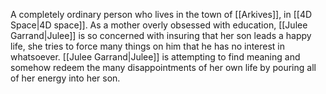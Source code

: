 A completely ordinary person who lives in the town of <span class="political-bodies-places">[[Arkives]]</span>, in <span class="political-bodies-places">[[4D Space|4D space]]</span>.
As a mother overly obsessed with education, <span class="people">[[Julee Garrand|Julee]]</span> is so concerned with insuring that her son leads a happy life, she tries to force many things on him that he has no interest in whatsoever.
<span class="people">[[Julee Garrand|Julee]]</span> is attempting to find meaning and somehow redeem the many disappointments of her own life by pouring all of her energy into her son.